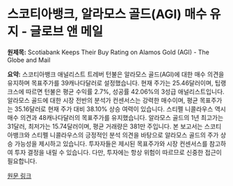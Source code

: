 # 스코티아뱅크, 알라모스 골드(AGI) 매수 유지 - 글로브 앤 메일

**원제목:** Scotiabank Keeps Their Buy Rating on Alamos Gold (AGI) - The Globe and Mail

**요약:** 스코티아뱅크 애널리스트 트레버 턴불은 알라모스 골드(AGI)에 대한 매수 의견을 유지하며 목표주가를 39캐나다달러로 설정했습니다.  현재 주가는 25.46달러이며, 팁랭크스에 따르면 턴불은 평균 수익률 2.7%, 성공률 42.06%의 3성급 애널리스트입니다.  알라모스 골드에 대한 시장 전반의 분석가 컨센서스는 강력한 매수이며, 평균 목표주가는 35.16달러로 현재 주가 대비 38.10% 상승 여력이 있습니다. 스티펠 니콜라우스 역시 매수 의견과 48캐나다달러의 목표주가를 유지했습니다. 알라모스 골드의 1년 최고가는 31달러, 최저가는 15.74달러이며, 평균 거래량은 381만 주입니다.  본 보고서는 스코티아뱅크와 스티펠 니콜라우스의 긍정적인 분석 의견을 바탕으로 알라모스 골드의 주가 상승 가능성을 제시하고 있습니다.  투자자들은 제시된 목표주가와 시장 컨센서스를 참고하여 투자 결정을 내릴 수 있습니다.  다만,  투자에는 항상 위험이 따르므로 신중한 접근이 필요합니다.

[원문 링크](https://www.theglobeandmail.com/investing/markets/stocks/AGI/pressreleases/33564645/scotiabank-keeps-their-buy-rating-on-alamos-gold-agi/)
